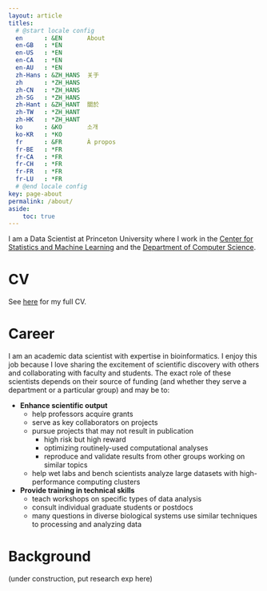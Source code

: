 ```yaml
---
layout: article
titles:
  # @start locale config
  en      : &EN       About
  en-GB   : *EN
  en-US   : *EN
  en-CA   : *EN
  en-AU   : *EN
  zh-Hans : &ZH_HANS  关于
  zh      : *ZH_HANS
  zh-CN   : *ZH_HANS
  zh-SG   : *ZH_HANS
  zh-Hant : &ZH_HANT  關於
  zh-TW   : *ZH_HANT
  zh-HK   : *ZH_HANT
  ko      : &KO       소개
  ko-KR   : *KO
  fr      : &FR       À propos
  fr-BE   : *FR
  fr-CA   : *FR
  fr-CH   : *FR
  fr-FR   : *FR
  fr-LU   : *FR
  # @end locale config
key: page-about
permalink: /about/
aside:
    toc: true
---
```



I am a Data Scientist at Princeton University where I work in the [Center for Statistics and Machine Learning](https://csml.princeton.edu/) and the [Department of Computer Science](https://www.cs.princeton.edu/).

# CV

See [here](/about/cv/) for my full CV.

# Career

I am an academic data scientist with expertise in bioinformatics. I enjoy this job because I love sharing the excitement of scientific discovery with others and collaborating with faculty and students. The exact role of these scientists depends on their source of funding (and whether they serve a department or a particular group) and may be to:

- **Enhance scientific output**
    - help professors acquire grants
    - serve as key collaborators on projects
    - pursue projects that may not result in publication 
        - high risk but high reward
        - optimizing routinely-used computational analyses
        - reproduce and validate results from other groups working on similar topics
    - help wet labs and bench scientists analyze large datasets with high-performance computing clusters
- **Provide training in technical skills**
    - teach workshops on specific types of data analysis
    - consult individual graduate students or postdocs
    - many questions in diverse biological systems use similar techniques to processing and analyzing data


# Background

(under construction, put research exp here)
